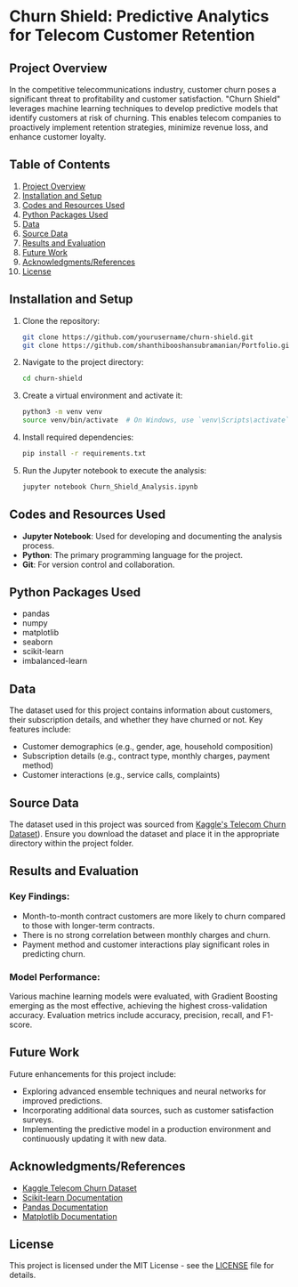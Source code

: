 # Churn Shield: Predictive Analytics for Telecom Customer Retention

## Project Overview

In the competitive telecommunications industry, customer churn poses a significant threat to profitability and customer satisfaction. "Churn Shield" leverages machine learning techniques to develop predictive models that identify customers at risk of churning. This enables telecom companies to proactively implement retention strategies, minimize revenue loss, and enhance customer loyalty.

## Table of Contents

1. [Project Overview](#project-overview)
2. [Installation and Setup](#installation-and-setup)
3. [Codes and Resources Used](#codes-and-resources-used)
4. [Python Packages Used](#python-packages-used)
5. [Data](#data)
6. [Source Data](#source-data)
7. [Results and Evaluation](#results-and-evaluation)
8. [Future Work](#future-work)
9. [Acknowledgments/References](#acknowledgmentsreferences)
10. [License](#license)

## Installation and Setup

1. Clone the repository:
    ```bash
    git clone https://github.com/yourusername/churn-shield.git
    git clone https://github.com/shanthibooshansubramanian/Portfolio.git
    ```
2. Navigate to the project directory:
    ```bash
    cd churn-shield
    ```
3. Create a virtual environment and activate it:
    ```bash
    python3 -m venv venv
    source venv/bin/activate  # On Windows, use `venv\Scripts\activate`
    ```
4. Install required dependencies:
    ```bash
    pip install -r requirements.txt
    ```
5. Run the Jupyter notebook to execute the analysis:
    ```bash
    jupyter notebook Churn_Shield_Analysis.ipynb
    ```

## Codes and Resources Used

- **Jupyter Notebook**: Used for developing and documenting the analysis process.
- **Python**: The primary programming language for the project.
- **Git**: For version control and collaboration.

## Python Packages Used

- pandas
- numpy
- matplotlib
- seaborn
- scikit-learn
- imbalanced-learn

## Data

The dataset used for this project contains information about customers, their subscription details, and whether they have churned or not. Key features include:
- Customer demographics (e.g., gender, age, household composition)
- Subscription details (e.g., contract type, monthly charges, payment method)
- Customer interactions (e.g., service calls, complaints)

## Source Data

The dataset used in this project was sourced from [Kaggle's Telecom Churn Dataset](https://www.kaggle.com/datasets/shilongzhuang/telecom-customer-churn-by-maven-analytics)). Ensure you download the dataset and place it in the appropriate directory within the project folder.

## Results and Evaluation

### Key Findings:
- Month-to-month contract customers are more likely to churn compared to those with longer-term contracts.
- There is no strong correlation between monthly charges and churn.
- Payment method and customer interactions play significant roles in predicting churn.

### Model Performance:
Various machine learning models were evaluated, with Gradient Boosting emerging as the most effective, achieving the highest cross-validation accuracy. Evaluation metrics include accuracy, precision, recall, and F1-score.

## Future Work

Future enhancements for this project include:
- Exploring advanced ensemble techniques and neural networks for improved predictions.
- Incorporating additional data sources, such as customer satisfaction surveys.
- Implementing the predictive model in a production environment and continuously updating it with new data.

## Acknowledgments/References

- [Kaggle Telecom Churn Dataset](https://www.kaggle.com/blastchar/telco-customer-churn)
- [Scikit-learn Documentation](https://scikit-learn.org/stable/documentation.html)
- [Pandas Documentation](https://pandas.pydata.org/pandas-docs/stable/)
- [Matplotlib Documentation](https://matplotlib.org/stable/contents.html)

## License

This project is licensed under the MIT License - see the [LICENSE](LICENSE) file for details.
